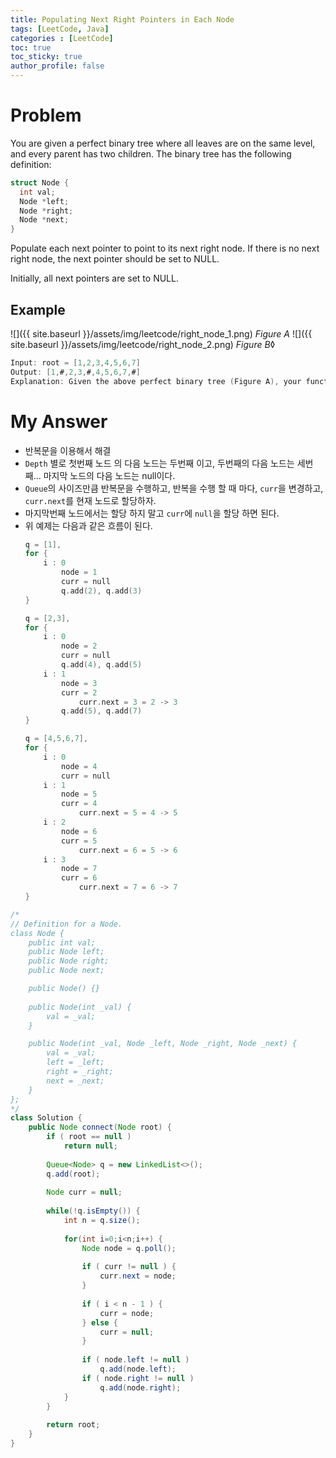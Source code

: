 ```yaml
---
title: Populating Next Right Pointers in Each Node
tags: [LeetCode, Java]
categories : [LeetCode]
toc: true
toc_sticky: true
author_profile: false
---
```


# Problem

You are given a perfect binary tree where all leaves are on the same level, and every parent has two children. The binary tree has the following definition:

```cpp
struct Node {
  int val;
  Node *left;
  Node *right;
  Node *next;
}
```

Populate each next pointer to point to its next right node. If there is no next right node, the next pointer should be set to NULL.

Initially, all next pointers are set to NULL.

## Example

![]({{ site.baseurl }}/assets/img/leetcode/right_node_1.png)
*Figure A*
![]({{ site.baseurl }}/assets/img/leetcode/right_node_2.png)
*Figure B*◊

```swift
Input: root = [1,2,3,4,5,6,7]
Output: [1,#,2,3,#,4,5,6,7,#]
Explanation: Given the above perfect binary tree (Figure A), your function should populate each next pointer to point to its next right node, just like in Figure B. The serialized output is in level order as connected by the next pointers, with '#' signifying the end of each level. 
```

# My Answer

* 반복문을 이용해서 해결
* `Depth` 별로 첫번째 노드 의 다음 노드는 두번째 이고, 두번째의 다음 노드는 세번째... 마지막 노드의 다음 노드는 null이다.
* `Queue`의 사이즈만큼 반복문을 수행하고, 반복을 수행 할 때 마다, `curr`을 변경하고, `curr.next`를 현재 노드로 할당하자.
* 마지막번째 노드에서는 할당 하지 말고 `curr`에 `null`을 할당 하면 된다.
* 위 예제는 다음과 같은 흐름이 된다.
    ```swift
    q = [1], 
    for {
        i : 0
            node = 1
            curr = null
            q.add(2), q.add(3)
    }

    q = [2,3],
    for {
        i : 0
            node = 2
            curr = null
            q.add(4), q.add(5)
        i : 1
            node = 3
            curr = 2
                curr.next = 3 = 2 -> 3
            q.add(5), q.add(7)
    }

    q = [4,5,6,7],
    for {
        i : 0
            node = 4
            curr = null
        i : 1
            node = 5
            curr = 4
                curr.next = 5 = 4 -> 5
        i : 2
            node = 6
            curr = 5
                curr.next = 6 = 5 -> 6
        i : 3
            node = 7
            curr = 6
                curr.next = 7 = 6 -> 7        
    }
    ```
  
```java
/*
// Definition for a Node.
class Node {
    public int val;
    public Node left;
    public Node right;
    public Node next;

    public Node() {}
    
    public Node(int _val) {
        val = _val;
    }

    public Node(int _val, Node _left, Node _right, Node _next) {
        val = _val;
        left = _left;
        right = _right;
        next = _next;
    }
};
*/
class Solution {
    public Node connect(Node root) {
        if ( root == null )
            return null;
        
        Queue<Node> q = new LinkedList<>();
        q.add(root);
        
        Node curr = null;
        
        while(!q.isEmpty()) {            
            int n = q.size();
            
            for(int i=0;i<n;i++) {
                Node node = q.poll();
                
                if ( curr != null ) {                
                    curr.next = node;
                } 
                
                if ( i < n - 1 ) {
                    curr = node;
                } else {
                    curr = null;
                }
                
                if ( node.left != null )
                    q.add(node.left);
                if ( node.right != null )
                    q.add(node.right);
            }
        }
        
        return root;        
    }
}
```

